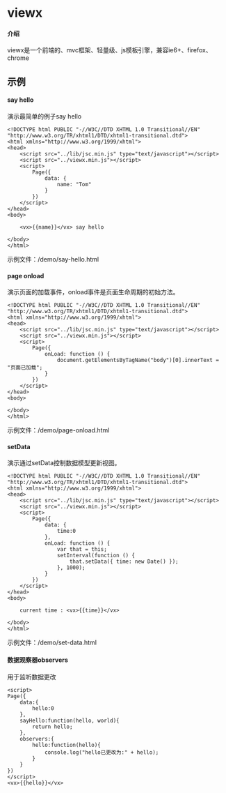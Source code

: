 # viewx

#### 介绍
viewx是一个前端的、mvc框架、轻量级、js模板引擎，兼容ie6+、firefox、chrome

## 示例
#### say hello
演示最简单的例子say hello

```
<!DOCTYPE html PUBLIC "-//W3C//DTD XHTML 1.0 Transitional//EN" "http://www.w3.org/TR/xhtml1/DTD/xhtml1-transitional.dtd">
<html xmlns="http://www.w3.org/1999/xhtml">
<head>
    <script src="../lib/jsc.min.js" type="text/javascript"></script>
    <script src="../viewx.min.js"></script>
    <script>
        Page({
            data: {
                name: "Tom"
            }
        })
    </script>
</head>
<body>

    <vx>{{name}}</vx> say hello

</body>
</html>
```
示例文件：/demo/say-hello.html

#### page onload
演示页面的加载事件，onload事件是页面生命周期的初始方法。

```
<!DOCTYPE html PUBLIC "-//W3C//DTD XHTML 1.0 Transitional//EN" "http://www.w3.org/TR/xhtml1/DTD/xhtml1-transitional.dtd">
<html xmlns="http://www.w3.org/1999/xhtml">
<head>
    <script src="../lib/jsc.min.js" type="text/javascript"></script>
    <script src="../viewx.min.js"></script>
    <script>
        Page({
            onLoad: function () {
                document.getElementsByTagName("body")[0].innerText = "页面已加载";
            }
        })
    </script>
</head>
<body>

</body>
</html>
```
示例文件：/demo/page-onload.html


#### setData
演示通过setData控制数据模型更新视图。
```
<!DOCTYPE html PUBLIC "-//W3C//DTD XHTML 1.0 Transitional//EN" "http://www.w3.org/TR/xhtml1/DTD/xhtml1-transitional.dtd">
<html xmlns="http://www.w3.org/1999/xhtml">
<head>
    <script src="../lib/jsc.min.js" type="text/javascript"></script>
    <script src="../viewx.min.js"></script>
    <script>
        Page({
            data: {
                time:0
            },
            onLoad: function () {
                var that = this;
                setInterval(function () {
                    that.setData({ time: new Date() });
                }, 1000);
            }
        })
    </script>
</head>
<body>

    current time : <vx>{{time}}</vx>

</body>
</html>
```
示例文件：/demo/set-data.html


#### 数据观察器observers
用于监听数据更改
```
<script>
Page({
    data:{
        hello:0
    },
    sayHello:function(hello, world){
        return hello;
    },
    observers:{
        hello:function(hello){
            console.log("hello已更改为:" + hello);
        }
    }
})
</script>
<vx>{{hello}}</vx>
```

